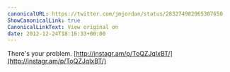 ```yaml
---
canonicalURL: https://twitter.com/jmjordan/status/283274982065307650
ShowCanonicalLink: true
CanonicalLinkText: View original on
date: 2012-12-24T18:16:33+00:00
---
```

There's your problem. [http://instagr.am/p/ToQZJqIxBT/](http://instagr.am/p/ToQZJqIxBT/)